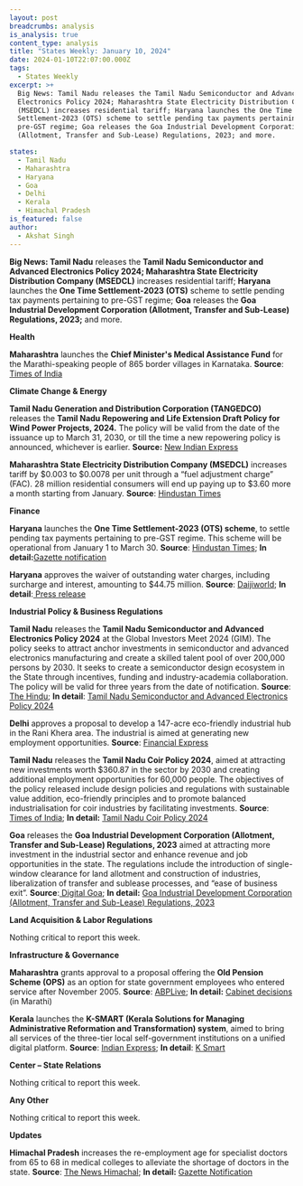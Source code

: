```yaml
---
layout: post
breadcrumbs: analysis
is_analysis: true
content_type: analysis
title: "States Weekly: January 10, 2024"
date: 2024-01-10T22:07:00.000Z
tags:
  - States Weekly
excerpt: >+
  Big News: Tamil Nadu releases the Tamil Nadu Semiconductor and Advanced
  Electronics Policy 2024; Maharashtra State Electricity Distribution Company
  (MSEDCL) increases residential tariff; Haryana launches the One Time
  Settlement-2023 (OTS) scheme to settle pending tax payments pertaining to
  pre-GST regime; Goa releases the Goa Industrial Development Corporation
  (Allotment, Transfer and Sub-Lease) Regulations, 2023; and more.

states:
  - Tamil Nadu
  - Maharashtra
  - Haryana
  - Goa
  - Delhi
  - Kerala
  - Himachal Pradesh
is_featured: false
author:
  - Akshat Singh
---
```

**Big News: Tamil Nadu** releases the **Tamil Nadu Semiconductor and Advanced Electronics Policy 2024; Maharashtra State Electricity Distribution Company (MSEDCL)** increases residential tariff; **Haryana** launches the **One Time Settlement-2023 (OTS)** scheme to settle pending tax payments pertaining to pre-GST regime; **Goa** releases the **Goa Industrial Development Corporation (Allotment, Transfer and Sub-Lease) Regulations, 2023;** and more.



**Health** 

**Maharashtra** launches the **Chief Minister's Medical Assistance Fund** for the Marathi-speaking people of 865 border villages in Karnataka. **Source**: [Times of India](https://timesofindia.indiatimes.com/city/hubballi/maha-govt-launches-medical-aid-scheme-for-marathi-speaking-residents-of-karnataka/articleshow/106587959.cms)



**Climate Change & Energy**

**Tamil Nadu Generation and Distribution Corporation (TANGEDCO)** releases the **Tamil Nadu Repowering and Life Extension Draft Policy for Wind Power Projects, 2024.** The policy will be valid from the date of the issuance up to March 31, 2030, or till the time a new repowering policy is announced, whichever is earlier. **Source:** [New Indian Express](https://www.newindianexpress.com/states/tamil-nadu/2024/jan/04/tangedco-releases-draft-repowering-policy-for-wind-power-projects-in-tn-2647682.html)



**Maharashtra State Electricity Distribution Company (MSEDCL)** increases tariff by $0.003 to $0.0078 per unit through a “fuel adjustment charge” (FAC). 28 million residential consumers will end up paying up to $3.60 more a month starting from January. **Source**: [Hindustan Times](https://www.hindustantimes.com/cities/mumbai-news/msedcl-hikes-power-tariff-from-january-101704136348567.html)



**Finance**

**Haryana** launches the **One Time Settlement-2023 (OTS) scheme**, to settle pending tax payments pertaining to pre-GST regime. This scheme will be operational from January 1 to March 30. **Source**: [Hindustan Times](https://www.hindustantimes.com/cities/chandigarh-news/haryana-government-launches-one-time-settlement-scheme-to-settle-pre-gst-tax-dues-101704045556241.html); **In detail:**[Gazette notification](https://haryanatax.gov.in/HEX/DownloadPDF?formName=/Notifications/Settlement_Scheme/Settlement_Notification/OTS_30_12_23.pdf)



**Haryana** approves the waiver of outstanding water charges, including surcharge and interest, amounting to $44.75 million. **Source**: [Daijiworld](https://www.daijiworld.com/index.php/news/newsDisplay?newsID=1155086); **In detail**:[ Press release](https://haryanacmoffice.gov.in/03-january-2024-0)



**Industrial Policy & Business Regulations**  

**Tamil Nadu** releases the **Tamil Nadu Semiconductor and Advanced Electronics Policy 2024** at the Global Investors Meet 2024 (GIM). The policy seeks to attract anchor investments in semiconductor and advanced electronics manufacturing and create a skilled talent pool of over 200,000 persons by 2030. It seeks to create a semiconductor design ecosystem in the State through incentives, funding and industry-academia collaboration. The policy will be valid for three years from the date of notification. **Source**: [The Hindu](https://www.thehindu.com/news/national/tamil-nadu/tamil-nadu-to-tap-into-semiconductor-electronics-sectors-rolls-out-policy-to-attract-investors/article67716171.ece); **In detail**: [Tamil Nadu Semiconductor and Advanced Electronics Policy 2024](https://investingintamilnadu.com/DIGIGOV/StaticAttachment?AttachmentFileName=/pdf/poli_noti/SCP_2024.pdf)



**Delhi** approves a proposal to develop a 147-acre eco-friendly industrial hub in the Rani Khera area. The industrial is aimed at generating new employment opportunities. **Source**: [Financial Express](https://www.financialexpress.com/business/infrastructure-delhis-path-to-sustainable-growth-govt-unveils-plan-for-eco-friendly-industrial-hub-in-rani-khera-3354061/)



**Tamil Nadu** releases the **Tamil Nadu Coir Policy 2024**, aimed at attracting new investments worth $360.87 in the sector by 2030 and creating additional employment opportunities for 60,000 people. The objectives of the policy released include design policies and regulations with sustainable value addition, eco-friendly principles and to promote balanced industrialisation for coir industries by facilitating investments. **Source**: [Times of India](https://timesofindia.indiatimes.com/city/chennai/cm-releases-coir-policy-2024-to-attract-new-investments/articleshow/106559831.cms); **In detail:** [Tamil Nadu Coir Policy 2024](https://www.thehindu.com/news/national/tamil-nadu/67705944-TN-Coir-Policy-2024.pdf)



**Goa** releases the **Goa Industrial Development Corporation (Allotment, Transfer and Sub-Lease) Regulations, 2023** aimed at attracting more investment in the industrial sector and enhance revenue and job opportunities in the state. The regulations include the introduction of single-window clearance for land allotment and construction of industries, liberalization of transfer and sublease processes, and “ease of business exit”. **Source**:[ Digital Goa](https://digitalgoa.com/state-hopeful-of-attracting-more-investment-through-revamped-industrial-policies/); **In detail:** [Goa Industrial Development Corporation (Allotment, Transfer and Sub-Lease) Regulations, 2023](https://www.goaidc.com/GIDC/downloads/Goa%20Industrial%20Development%20Corporation%20(Allotment,%20Transfer%20and%20Sub-Lease)%20Regulation,%202023.pdf)



**Land Acquisition & Labor Regulations**  

Nothing critical to report this week.



**Infrastructure & Governance**

**Maharashtra** grants approval to a proposal offering the **Old Pension Scheme (OPS)** as an option for state government employees who entered service after November 2005. **Source**: [ABPLive](https://news.abplive.com/states/maharashtra-cabinet-approves-old-pension-scheme-ops-for-govt-employees-eknath-shinde-maharashtra-news-1654382); **In detail:** [Cabinet decisions ](https://www.maharashtra.gov.in/Upload/PDF/Revised_59_Dt04-01-2024_Cabinet%20Decisions_Meeting_No59.pdf)(in Marathi)



**Kerala** launches the **K-SMART (Kerala Solutions for Managing Administrative Reformation and Transformation) system**, aimed to bring all services of the three-tier local self-government institutions on a unified digital platform. **Source**: [Indian Express](https://indianexpress.com/article/cities/thiruvananthapuram/kerala-cm-launches-k-smart-app-for-digital-access-to-govt-services-9091134/); **In detail**: [K Smart](https://ksmart.lsgkerala.gov.in/ui/web-portal/news)



**Center – State Relations** 

Nothing critical to report this week.



**Any Other**

Nothing critical to report this week.



**Updates**

**Himachal Pradesh** increases the re-employment age for specialist doctors from 65 to 68 in medical colleges to alleviate the shortage of doctors in the state. **Source**: [The News Himachal](https://thenewshimachal.com/2023/12/healthcare-boost-himachal-pradesh-adopts-new-policy-to-address-specialist-doctor-shortage/); **In detail:** [Gazette Notification](https://rajpatrahimachal.nic.in/OPENFILE1.aspx?ID=%20193/GAZETTE/2023-18/12/2023%20&etype=SPECIAL)
